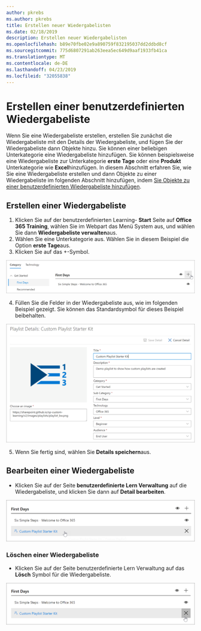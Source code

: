 ```yaml
---
author: pkrebs
ms.author: pkrebs
title: Erstellen neuer Wiedergabelisten
ms.date: 02/18/2019
description: Erstellen neuer Wiedergabelisten
ms.openlocfilehash: b89e70fbe02e9a890759f832195037dd2ddbd8cf
ms.sourcegitcommit: 775d6807291ab263eea5ec649d9aaf1933fb41ca
ms.translationtype: MT
ms.contentlocale: de-DE
ms.lasthandoff: 04/23/2019
ms.locfileid: "32055838"
---
```

# <a name="create-a-custom-playlist"></a>Erstellen einer benutzerdefinierten Wiedergabeliste

Wenn Sie eine Wiedergabeliste erstellen, erstellen Sie zunächst die Wiedergabeliste mit den Details der Wiedergabeliste, und fügen Sie der Wiedergabeliste dann Objekte hinzu. Sie können einer beliebigen Unterkategorie eine Wiedergabeliste hinzufügen. Sie können beispielsweise eine Wiedergabeliste zur Unterkategorie **erste Tage** oder eine **Produkt** Unterkategorie wie **Excel**hinzufügen. In diesem Abschnitt erfahren Sie, wie Sie eine Wiedergabeliste erstellen und dann Objekte zu einer Wiedergabeliste im folgenden Abschnitt hinzufügen, indem [Sie Objekte zu einer benutzerdefinierten Wiedergabeliste hinzufügen](custom_addassets.md).

## <a name="create-a-playlist"></a>Erstellen einer Wiedergabeliste 

1. Klicken Sie auf der benutzerdefinierten Learning- **Start** Seite auf **Office 365 Training**, wählen Sie im Webpart das Menü System aus, und wählen Sie dann **Wiedergabeliste verwalten**aus. 
2. Wählen Sie eine Unterkategorie aus. Wählen Sie in diesem Beispiel die Option **erste Tage**aus.  
3. Klicken Sie auf das +-Symbol.  

![CG-newplaylistbtn. png](media/cg-newplaylistbtn.png)

4.  Füllen Sie die Felder in der Wiedergabeliste aus, wie im folgenden Beispiel gezeigt. Sie können das Standardsymbol für dieses Beispiel beibehalten. 

![CG-newplaylistdetails. png](media/cg-newplaylistdetails.png)

5.  Wenn Sie fertig sind, wählen Sie **Details speichern**aus. 

## <a name="edit-a-playlist"></a>Bearbeiten einer Wiedergabeliste

- Klicken Sie auf der Seite **benutzerdefinierte Lern Verwaltung** auf die Wiedergabeliste, und klicken Sie dann auf **Detail bearbeiten**.  

![CG-editplaylist. png](media/cg-editplaylist.png)

### <a name="delete-a-playlist"></a>Löschen einer Wiedergabeliste

- Klicken Sie auf der Seite benutzerdefinierte Lern Verwaltung auf das **Lösch** Symbol für die Wiedergabeliste.  

![CG-deleteplaylist. png](media/cg-deleteplaylist.png)